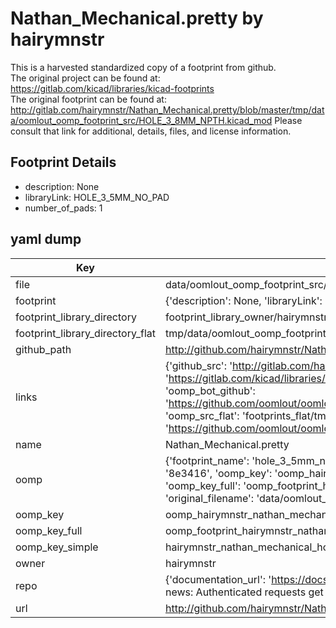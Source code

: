 # Nathan_Mechanical.pretty by hairymnstr  
This is a harvested standardized copy of a footprint from github.  
The original project can be found at:  
https://gitlab.com/kicad/libraries/kicad-footprints  
The original footprint can be found at:
http://gitlab.com/hairymnstr/Nathan_Mechanical.pretty/blob/master/tmp/data/oomlout_oomp_footprint_src/HOLE_3_8MM_NPTH.kicad_mod
Please consult that link for additional, details, files, and license information.  
## Footprint Details
* description: None  
* libraryLink: HOLE_3_5MM_NO_PAD  
* number_of_pads: 1  
## yaml dump  
| Key | Value |  
| --- | --- |  
| file | data/oomlout_oomp_footprint_src/Nathan_Mechanical.pretty/HOLE_3_5MM_NO_PAD.kicad_mod |  
| footprint | {'description': None, 'libraryLink': 'HOLE_3_5MM_NO_PAD', 'number_of_pads': 1} |  
| footprint_library_directory | footprint_library_owner/hairymnstr_Nathan_Mechanical.pretty |  
| footprint_library_directory_flat | tmp/data/oomlout_oomp_footprint_src/footprints_flat/hairymnstr_nathan_mechanical_hole_3_5mm_no_pad/working |  
| github_path | http://github.com/hairymnstr/Nathan_Mechanical.pretty/blob/master/tmp/data/oomlout_oomp_footprint_src/HOLE_3_5MM_NO_PAD.kicad_mod |  
| links | {'github_src': 'http://gitlab.com/hairymnstr/Nathan_Mechanical.pretty/blob/master/tmp/data/oomlout_oomp_footprint_src/HOLE_3_8MM_NPTH.kicad_mod', 'github_src_repo': 'https://gitlab.com/kicad/libraries/kicad-footprints', 'oomp_bot': 'tmp/data/oomlout_oomp_footprint_src/footprints/hairymnstr_nathan_mechanical_hole_3_5mm_no_pad/working', 'oomp_bot_github': 'https://github.com/oomlout/oomlout_oomp_footprint_bot/tree/main/tmp/data/oomlout_oomp_footprint_src/footprints/hairymnstr_nathan_mechanical_hole_3_5mm_no_pad/working', 'oomp_src_flat': 'footprints_flat/tmp/data/oomlout_oomp_footprint_src/footprints_flat/hairymnstr_nathan_mechanical_hole_3_5mm_no_pad/working', 'oomp_src_flat_github': 'https://github.com/oomlout/oomlout_oomp_footprint_src/tree/main/tmp/data/oomlout_oomp_footprint_src/footprints_flat/hairymnstr_nathan_mechanical_hole_3_5mm_no_pad/working'} |  
| name | Nathan_Mechanical.pretty |  
| oomp | {'footprint_name': 'hole_3_5mm_no_pad', 'library_name': 'nathan_mechanical', 'md5': '8e3416c7697070e8ec023dae565933c9', 'md5_10': '8e3416c769', 'md5_5': '8e341', 'md5_6': '8e3416', 'oomp_key': 'oomp_hairymnstr_nathan_mechanical_hole_3_5mm_no_pad', 'oomp_key_extra': 'oomp_footprint_hairymnstr_nathan_mechanical_hole_3_5mm_no_pad', 'oomp_key_full': 'oomp_footprint_hairymnstr_nathan_mechanical_hole_3_5mm_no_pad_8e3416', 'oomp_key_simple': 'hairymnstr_nathan_mechanical_hole_3_5mm_no_pad', 'original_filename': 'data/oomlout_oomp_footprint_src/Nathan_Mechanical.pretty/HOLE_3_5MM_NO_PAD.kicad_mod', 'owner_name': 'hairymnstr'} |  
| oomp_key | oomp_hairymnstr_nathan_mechanical_hole_3_5mm_no_pad |  
| oomp_key_full | oomp_footprint_hairymnstr_nathan_mechanical_hole_3_5mm_no_pad |  
| oomp_key_simple | hairymnstr_nathan_mechanical_hole_3_5mm_no_pad |  
| owner | hairymnstr |  
| repo | {'documentation_url': 'https://docs.github.com/rest/overview/resources-in-the-rest-api#rate-limiting', 'message': "API rate limit exceeded for 84.66.142.224. (But here's the good news: Authenticated requests get a higher rate limit. Check out the documentation for more details.)"} |  
| url | http://github.com/hairymnstr/Nathan_Mechanical.pretty |  

